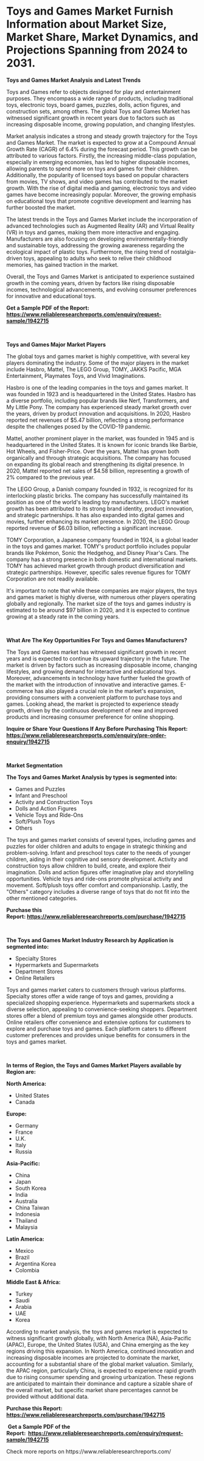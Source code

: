 <p><h1>Toys and Games Market Furnish Information about Market Size, Market Share, Market Dynamics, and Projections Spanning from 2024 to 2031.</h1></p><p><strong>Toys and Games Market Analysis and Latest Trends</strong></p>
<p><p>Toys and Games refer to objects designed for play and entertainment purposes. They encompass a wide range of products, including traditional toys, electronic toys, board games, puzzles, dolls, action figures, and construction sets, among others. The global Toys and Games Market has witnessed significant growth in recent years due to factors such as increasing disposable income, growing population, and changing lifestyles.</p><p>Market analysis indicates a strong and steady growth trajectory for the Toys and Games Market. The market is expected to grow at a Compound Annual Growth Rate (CAGR) of 6.4% during the forecast period. This growth can be attributed to various factors. Firstly, the increasing middle-class population, especially in emerging economies, has led to higher disposable incomes, allowing parents to spend more on toys and games for their children. Additionally, the popularity of licensed toys based on popular characters from movies, TV shows, and video games has contributed to the market growth. With the rise of digital media and gaming, electronic toys and video games have become increasingly popular. Moreover, the growing emphasis on educational toys that promote cognitive development and learning has further boosted the market.</p><p>The latest trends in the Toys and Games Market include the incorporation of advanced technologies such as Augmented Reality (AR) and Virtual Reality (VR) in toys and games, making them more interactive and engaging. Manufacturers are also focusing on developing environmentally-friendly and sustainable toys, addressing the growing awareness regarding the ecological impact of plastic toys. Furthermore, the rising trend of nostalgia-driven toys, appealing to adults who seek to relive their childhood memories, has gained traction in the market. </p><p>Overall, the Toys and Games Market is anticipated to experience sustained growth in the coming years, driven by factors like rising disposable incomes, technological advancements, and evolving consumer preferences for innovative and educational toys.</p></p>
<p><strong>Get a Sample PDF of the Report:&nbsp; <a href="https://www.reliableresearchreports.com/enquiry/request-sample/1942715">https://www.reliableresearchreports.com/enquiry/request-sample/1942715</a></strong></p>
<p>&nbsp;</p>
<p><strong>Toys and Games Major Market Players</strong></p>
<p><p>The global toys and games market is highly competitive, with several key players dominating the industry. Some of the major players in the market include Hasbro, Mattel, The LEGO Group, TOMY, JAKKS Pacific, MGA Entertainment, Playmates Toys, and Vivid Imaginations.</p><p>Hasbro is one of the leading companies in the toys and games market. It was founded in 1923 and is headquartered in the United States. Hasbro has a diverse portfolio, including popular brands like Nerf, Transformers, and My Little Pony. The company has experienced steady market growth over the years, driven by product innovation and acquisitions. In 2020, Hasbro reported net revenues of $5.47 billion, reflecting a strong performance despite the challenges posed by the COVID-19 pandemic.</p><p>Mattel, another prominent player in the market, was founded in 1945 and is headquartered in the United States. It is known for iconic brands like Barbie, Hot Wheels, and Fisher-Price. Over the years, Mattel has grown both organically and through strategic acquisitions. The company has focused on expanding its global reach and strengthening its digital presence. In 2020, Mattel reported net sales of $4.58 billion, representing a growth of 2% compared to the previous year.</p><p>The LEGO Group, a Danish company founded in 1932, is recognized for its interlocking plastic bricks. The company has successfully maintained its position as one of the world's leading toy manufacturers. LEGO's market growth has been attributed to its strong brand identity, product innovation, and strategic partnerships. It has also expanded into digital games and movies, further enhancing its market presence. In 2020, the LEGO Group reported revenue of $6.03 billion, reflecting a significant increase.</p><p>TOMY Corporation, a Japanese company founded in 1924, is a global leader in the toys and games market. TOMY's product portfolio includes popular brands like Pokémon, Sonic the Hedgehog, and Disney Pixar's Cars. The company has a strong presence in both domestic and international markets. TOMY has achieved market growth through product diversification and strategic partnerships. However, specific sales revenue figures for TOMY Corporation are not readily available.</p><p>It's important to note that while these companies are major players, the toys and games market is highly diverse, with numerous other players operating globally and regionally. The market size of the toys and games industry is estimated to be around $97 billion in 2020, and it is expected to continue growing at a steady rate in the coming years.</p></p>
<p>&nbsp;</p>
<p><strong>What Are The Key Opportunities For Toys and Games Manufacturers?</strong></p>
<p><p>The Toys and Games market has witnessed significant growth in recent years and is expected to continue its upward trajectory in the future. The market is driven by factors such as increasing disposable income, changing lifestyles, and growing demand for interactive and educational toys. Moreover, advancements in technology have further fueled the growth of the market with the introduction of innovative and interactive games. E-commerce has also played a crucial role in the market's expansion, providing consumers with a convenient platform to purchase toys and games. Looking ahead, the market is projected to experience steady growth, driven by the continuous development of new and improved products and increasing consumer preference for online shopping.</p></p>
<p><strong>Inquire or Share Your Questions If Any Before Purchasing This Report: <a href="https://www.reliableresearchreports.com/enquiry/pre-order-enquiry/1942715">https://www.reliableresearchreports.com/enquiry/pre-order-enquiry/1942715</a></strong></p>
<p>&nbsp;</p>
<p><strong>Market Segmentation</strong></p>
<p><strong>The Toys and Games Market Analysis by types is segmented into:</strong></p>
<p><ul><li>Games and Puzzles</li><li>Infant and Preschool</li><li>Activity and Construction Toys</li><li>Dolls and Action Figures</li><li>Vehicle Toys and Ride-Ons</li><li>Soft/Plush Toys</li><li>Others</li></ul></p>
<p><p>The toys and games market consists of several types, including games and puzzles for older children and adults to engage in strategic thinking and problem-solving. Infant and preschool toys cater to the needs of younger children, aiding in their cognitive and sensory development. Activity and construction toys allow children to build, create, and explore their imagination. Dolls and action figures offer imaginative play and storytelling opportunities. Vehicle toys and ride-ons promote physical activity and movement. Soft/plush toys offer comfort and companionship. Lastly, the "Others" category includes a diverse range of toys that do not fit into the other mentioned categories.</p></p>
<p><strong>Purchase this Report:&nbsp;<a href="https://www.reliableresearchreports.com/purchase/1942715">https://www.reliableresearchreports.com/purchase/1942715</a></strong></p>
<p>&nbsp;</p>
<p><strong>The Toys and Games Market Industry Research by Application is segmented into:</strong></p>
<p><ul><li>Specialty Stores</li><li>Hypermarkets and Supermarkets</li><li>Department Stores</li><li>Online Retailers</li></ul></p>
<p><p>Toys and games market caters to customers through various platforms. Specialty stores offer a wide range of toys and games, providing a specialized shopping experience. Hypermarkets and supermarkets stock a diverse selection, appealing to convenience-seeking shoppers. Department stores offer a blend of premium toys and games alongside other products. Online retailers offer convenience and extensive options for customers to explore and purchase toys and games. Each platform caters to different customer preferences and provides unique benefits for consumers in the toys and games market.</p></p>
<p>&nbsp;</p>
<p><strong>In terms of Region, the Toys and Games Market Players available by Region are:</strong></p>
<p>
    <p> <strong> North America: </strong>
        <ul>
            <li>United States</li>
            <li>Canada</li>
        </ul>
        </p> 
    <p> <strong> Europe: </strong>
        <ul>
            <li>Germany</li>
            <li>France</li>
            <li>U.K.</li>
            <li>Italy</li>
            <li>Russia</li>
        </ul>
        </p> 
    <p> <strong> Asia-Pacific: </strong>
        <ul>
            <li>China</li>
            <li>Japan</li>
            <li>South Korea</li>
            <li>India</li>
            <li>Australia</li>
            <li>China Taiwan</li>
            <li>Indonesia</li>
            <li>Thailand</li>
            <li>Malaysia</li>
        </ul>
        </p> 
    <p> <strong> Latin America: </strong>
        <ul>
            <li>Mexico</li>
            <li>Brazil</li>
            <li>Argentina Korea</li>
            <li>Colombia</li>
        </ul>
        </p> 
    <p> <strong> Middle East & Africa: </strong>
        <ul>
            <li>Turkey</li>
            <li>Saudi</li>
            <li>Arabia</li>
            <li>UAE</li>
            <li>Korea</li>
        </ul>
    </p>
    </p>
<p><p>According to market analysis, the toys and games market is expected to witness significant growth globally, with North America (NA), Asia-Pacific (APAC), Europe, the United States (USA), and China emerging as the key regions driving this expansion. In North America, continued innovation and increasing disposable incomes are projected to dominate the market, accounting for a substantial share of the global market valuation. Similarly, the APAC region, particularly China, is expected to experience rapid growth due to rising consumer spending and growing urbanization. These regions are anticipated to maintain their dominance and capture a sizable share of the overall market, but specific market share percentages cannot be provided without additional data.</p></p>
<p><strong>Purchase this Report: <a href="https://www.reliableresearchreports.com/purchase/1942715">https://www.reliableresearchreports.com/purchase/1942715</a></strong></p>
<p>&nbsp;<strong>Get a Sample PDF of the Report:&nbsp;&nbsp;<a href="https://www.reliableresearchreports.com/enquiry/request-sample/1942715">https://www.reliableresearchreports.com/enquiry/request-sample/1942715</a></strong></p>
<p><strong></strong></p>
<p>Check more reports on https://www.reliableresearchreports.com/</p>
